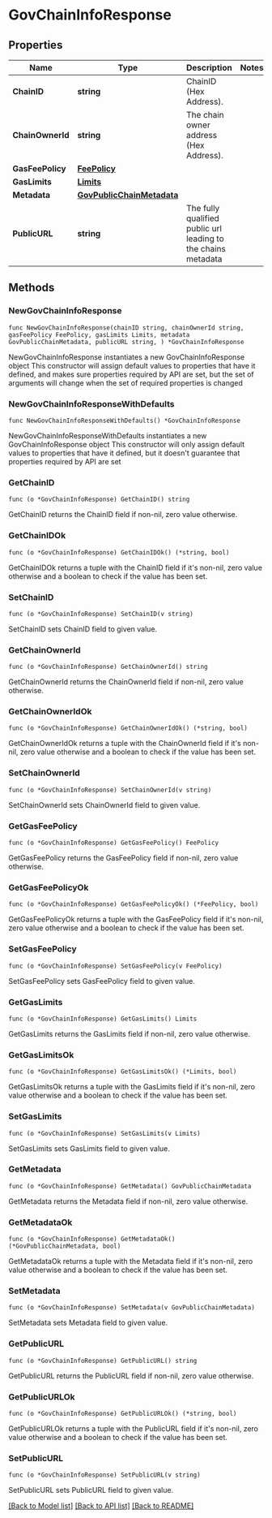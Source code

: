 # GovChainInfoResponse

## Properties

Name | Type | Description | Notes
------------ | ------------- | ------------- | -------------
**ChainID** | **string** | ChainID (Hex Address). | 
**ChainOwnerId** | **string** | The chain owner address (Hex Address). | 
**GasFeePolicy** | [**FeePolicy**](FeePolicy.md) |  | 
**GasLimits** | [**Limits**](Limits.md) |  | 
**Metadata** | [**GovPublicChainMetadata**](GovPublicChainMetadata.md) |  | 
**PublicURL** | **string** | The fully qualified public url leading to the chains metadata | 

## Methods

### NewGovChainInfoResponse

`func NewGovChainInfoResponse(chainID string, chainOwnerId string, gasFeePolicy FeePolicy, gasLimits Limits, metadata GovPublicChainMetadata, publicURL string, ) *GovChainInfoResponse`

NewGovChainInfoResponse instantiates a new GovChainInfoResponse object
This constructor will assign default values to properties that have it defined,
and makes sure properties required by API are set, but the set of arguments
will change when the set of required properties is changed

### NewGovChainInfoResponseWithDefaults

`func NewGovChainInfoResponseWithDefaults() *GovChainInfoResponse`

NewGovChainInfoResponseWithDefaults instantiates a new GovChainInfoResponse object
This constructor will only assign default values to properties that have it defined,
but it doesn't guarantee that properties required by API are set

### GetChainID

`func (o *GovChainInfoResponse) GetChainID() string`

GetChainID returns the ChainID field if non-nil, zero value otherwise.

### GetChainIDOk

`func (o *GovChainInfoResponse) GetChainIDOk() (*string, bool)`

GetChainIDOk returns a tuple with the ChainID field if it's non-nil, zero value otherwise
and a boolean to check if the value has been set.

### SetChainID

`func (o *GovChainInfoResponse) SetChainID(v string)`

SetChainID sets ChainID field to given value.


### GetChainOwnerId

`func (o *GovChainInfoResponse) GetChainOwnerId() string`

GetChainOwnerId returns the ChainOwnerId field if non-nil, zero value otherwise.

### GetChainOwnerIdOk

`func (o *GovChainInfoResponse) GetChainOwnerIdOk() (*string, bool)`

GetChainOwnerIdOk returns a tuple with the ChainOwnerId field if it's non-nil, zero value otherwise
and a boolean to check if the value has been set.

### SetChainOwnerId

`func (o *GovChainInfoResponse) SetChainOwnerId(v string)`

SetChainOwnerId sets ChainOwnerId field to given value.


### GetGasFeePolicy

`func (o *GovChainInfoResponse) GetGasFeePolicy() FeePolicy`

GetGasFeePolicy returns the GasFeePolicy field if non-nil, zero value otherwise.

### GetGasFeePolicyOk

`func (o *GovChainInfoResponse) GetGasFeePolicyOk() (*FeePolicy, bool)`

GetGasFeePolicyOk returns a tuple with the GasFeePolicy field if it's non-nil, zero value otherwise
and a boolean to check if the value has been set.

### SetGasFeePolicy

`func (o *GovChainInfoResponse) SetGasFeePolicy(v FeePolicy)`

SetGasFeePolicy sets GasFeePolicy field to given value.


### GetGasLimits

`func (o *GovChainInfoResponse) GetGasLimits() Limits`

GetGasLimits returns the GasLimits field if non-nil, zero value otherwise.

### GetGasLimitsOk

`func (o *GovChainInfoResponse) GetGasLimitsOk() (*Limits, bool)`

GetGasLimitsOk returns a tuple with the GasLimits field if it's non-nil, zero value otherwise
and a boolean to check if the value has been set.

### SetGasLimits

`func (o *GovChainInfoResponse) SetGasLimits(v Limits)`

SetGasLimits sets GasLimits field to given value.


### GetMetadata

`func (o *GovChainInfoResponse) GetMetadata() GovPublicChainMetadata`

GetMetadata returns the Metadata field if non-nil, zero value otherwise.

### GetMetadataOk

`func (o *GovChainInfoResponse) GetMetadataOk() (*GovPublicChainMetadata, bool)`

GetMetadataOk returns a tuple with the Metadata field if it's non-nil, zero value otherwise
and a boolean to check if the value has been set.

### SetMetadata

`func (o *GovChainInfoResponse) SetMetadata(v GovPublicChainMetadata)`

SetMetadata sets Metadata field to given value.


### GetPublicURL

`func (o *GovChainInfoResponse) GetPublicURL() string`

GetPublicURL returns the PublicURL field if non-nil, zero value otherwise.

### GetPublicURLOk

`func (o *GovChainInfoResponse) GetPublicURLOk() (*string, bool)`

GetPublicURLOk returns a tuple with the PublicURL field if it's non-nil, zero value otherwise
and a boolean to check if the value has been set.

### SetPublicURL

`func (o *GovChainInfoResponse) SetPublicURL(v string)`

SetPublicURL sets PublicURL field to given value.



[[Back to Model list]](../README.md#documentation-for-models) [[Back to API list]](../README.md#documentation-for-api-endpoints) [[Back to README]](../README.md)


